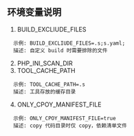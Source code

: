 
## 环境变量说明

1. BUILD_EXCLIUDE_FILES
```
  示例: BUILD_EXCLIUDE_FILES=.s;s.yaml;
  描述: 自定义 build 时需要排除的文件
```
2. PHP_INI_SCAN_DIR
3. TOOL_CACHE_PATH
```
  示例: TOOL_CACHE_PATH=.s
  描述: 工具存放的缓存目录
```
4. ONLY_CPOY_MANIFEST_FILE
```
  示例: ONLY_CPOY_MANIFEST_FILE=true
  描述: copy 代码目录时仅 copy，依赖清单文件
```